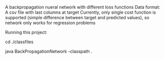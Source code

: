 A backpropagation nueral network with different loss functions
Data format: A csv file with last columns at target
Currently, only single cost function is supported (simple difference between target and predicted values), so network only works for regression problems

Running this project:

cd ./classfiles

java BackPropagationNetwork -classpath .
